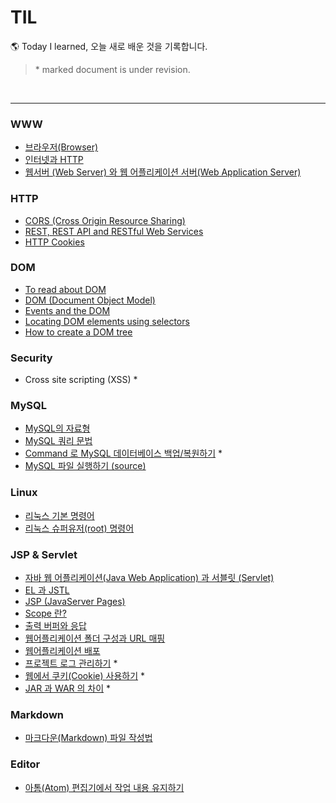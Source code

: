 # TIL

🌎 Today I learned, 오늘 새로 배운 것을 기록합니다.

> \* marked document is under revision.

<br>

---

### WWW

- [브라우저(Browser)](https://github.com/estellechoi/TIL/blob/master/www/browser.md)
- [인터넷과 HTTP](https://github.com/estellechoi/TIL/blob/master/www/http.md)
- [웹서버 (Web Server) 와 웹 어플리케이션 서버(Web Application Server)](https://github.com/estellechoi/TIL/blob/master/www/was.md)

### HTTP

- [CORS (Cross Origin Resource Sharing)](https://github.com/estellechoi/TIL/blob/master/Http/cors.md)
- [REST, REST API and RESTful Web Services](https://github.com/estellechoi/TIL/blob/master/Http/rest.md)
- [HTTP Cookies](https://github.com/estellechoi/TIL/blob/master/Http/cookie.md)

### DOM

- [To read about DOM](https://github.com/estellechoi/TIL/blob/master/Dom/toRead.md)
- [DOM (Document Object Model)](https://github.com/estellechoi/TIL/blob/master/Dom/dom.md)
- [Events and the DOM](https://github.com/estellechoi/TIL/blob/master/Dom/domEvent.md)
- [Locating DOM elements using selectors](https://github.com/estellechoi/TIL/blob/master/Dom/domSelector.md)
- [How to create a DOM tree](https://github.com/estellechoi/TIL/blob/master/Dom/domcreation.md)

### Security

- Cross site scripting (XSS) \*

### MySQL

- [MySQL의 자료형](https://github.com/estellechoi/TIL/blob/master/mySQL/dataType.md)
- [MySQL 쿼리 문법](https://github.com/estellechoi/TIL/blob/master/mySQL/query.md)
- [Command 로 MySQL 데이터베이스 백업/복원하기](https://github.com/estellechoi/TIL/blob/master/mySQL/mysqldump.md) \*
- [MySQL 파일 실행하기 (source)](https://github.com/estellechoi/TIL/blob/master/mySQL/source.md)

### Linux

- [리눅스 기본 명령어](https://github.com/estellechoi/TIL/blob/master/Linux/terminal.md)
- [리눅스 슈퍼유저(root) 명령어](https://github.com/estellechoi/TIL/blob/master/Linux/root.md)

### JSP & Servlet

- [자바 웹 어플리케이션(Java Web Application) 과 서블릿 (Servlet)](https://github.com/estellechoi/TIL/blob/master/JSPnServlet/servlet.md)
- [EL 과 JSTL](https://github.com/estellechoi/TIL/blob/master/JSPnServlet/el.md)
- [JSP (JavaServer Pages)](https://github.com/estellechoi/TIL/blob/master/JSPnServlet/jsp.md)
- [Scope 란?](https://github.com/estellechoi/TIL/blob/master/JSPnServlet/scope.md)
- [출력 버퍼와 응답](https://github.com/estellechoi/TIL/blob/master/JSPnServlet/buffer.md)
- [웹어플리케이션 폴더 구성과 URL 매핑](https://github.com/estellechoi/TIL/blob/master/JSPnServlet/webapps.md)
- [웹어플리케이션 배포](https://github.com/estellechoi/TIL/blob/master/JSPnServlet/war.md)
- [프로젝트 로그 관리하기](https://github.com/estellechoi/TIL/blob/master/JSPnServlet/log.md) \*
- [웹에서 쿠키(Cookie) 사용하기](https://github.com/estellechoi/TIL/blob/master/JSPnServlet/cookie.md) \*
- [JAR 과 WAR 의 차이](https://github.com/estellechoi/TIL/blob/master/JSPnServlet/jar_war.md) \*

### Markdown

- [마크다운(Markdown) 파일 작성법](https://github.com/estellechoi/TIL/blob/master/markdown/grammar.md)

### Editor

- [아톰(Atom) 편집기에서 작업 내용 유지하기](https://github.com/estellechoi/TIL/blob/master/editor/atomprojectmanager.md)
